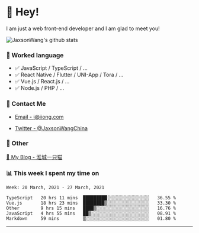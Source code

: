 # 👋 Hey!

I am just a web front-end developer and I am glad to meet you!

![JaxsonWang's github stats](https://github-readme-stats.vercel.app/api?username=JaxsonWang&&show_icons=true&&title_color=1abc9c&&icon_color=1abc9c)


### 📝 Worked language

- ✅ JavaScript / TypeScript / ...
- ✅ React Native / Flutter / UNI-App / Tora / ...
- ✅ Vue.js / React.js / ...
- ✅ Node.js / PHP / ...

### 📮 Contact Me

- [Email - i@iiong.com](mailto:i@iiong.com)

- [Twitter - @JaxsonWangChina](https://twitter.com/JaxsonWangChina)

### 🤪 Other

[📌 My Blog - 淮城一只猫](https://iiong.com)

### 📊 This week I spent my time on

<!--START_SECTION:waka-->
```text
Week: 20 March, 2021 - 27 March, 2021

TypeScript   20 hrs 11 mins  █████████░░░░░░░░░░░░░░░░   36.55 % 
Vue.js       18 hrs 23 mins  ████████▒░░░░░░░░░░░░░░░░   33.30 % 
Other        9 hrs 15 mins   ████▒░░░░░░░░░░░░░░░░░░░░   16.76 % 
JavaScript   4 hrs 55 mins   ██▒░░░░░░░░░░░░░░░░░░░░░░   08.91 % 
Markdown     59 mins         ▒░░░░░░░░░░░░░░░░░░░░░░░░   01.80 % 
```
<!--END_SECTION:waka-->

---
